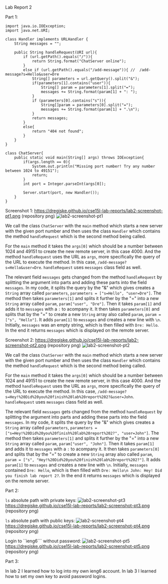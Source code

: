 Lab Report 2

Part 1:
```
import java.io.IOException;
import java.net.URI;

class Handler implements URLHandler {
    String messages = "";

    public String handleRequest(URI url){
        if (url.getPath().equals("/")){
            return String.format("ChatServer online");
        }
        else if (url.getPath().equals("/add-message")){ //  /add-message?s=Hello&user=Dre
            String[] parameters = url.getQuery().split("&");
            if(parameters[1].contains("user")){
                String[] param = parameters[1].split("=");
                messages += String.format(param[1] + ": ");
            }
            if (parameters[0].contains("s")){
                String[]param = parameters[0].split("=");
                messages += String.format(param[1] + ".\n");
            }
            return messages;
        }
        else{
            return "404 not found";   
        }
    }
}

class ChatServer{
    public static void main(String[] args) throws IOException{
        if(args.length == 0){
            System.out.println("Missing port number! Try any number between 1024 to 49151");
            return;
        }
        int port = Integer.parseInt(args[0]);

        Server.start(port, new Handler());
    }
}
```

Screenshot 1: https://dregiske.github.io/cse15l-lab-reports/lab2-screenshot-pt1.png (repository png)
![lab2-screenshot-pt1](https://github.com/dregiske/cse15l-lab-reports/assets/146780188/990540bd-8f94-4a5e-a505-81da510cb002)

We call the class ```ChatServer``` with the ```main``` method which starts a new server with the given port number and then uses the class ```Handler``` which contains the method ```handleRequest``` which is the second method being called.

For the ```main``` method it takes the ```args[0]``` which should be a number between 1024 and 49151 to create the new remote server, in this case 4000. And the method ```handleRequest``` uses the URL as ```args```, more specifically the query of the URL to execute the method. In this case, ```/add-message?s=Hello&user=Dre```. ```handleRequest``` uses ```messages``` class field as well.

The relevant field ```messages``` gets changed from the method ```handleRequest``` by splitting the argument into parts and adding these parts into the field ```messages```. In my code, it splits the query by the "&" which gives creates a ```String``` array called ```parameters```, ```parameters = ["s=Hello", "user=Dre"]```. The method then takes ```parameters[1]``` and splits it further by the "=" into a new ```String``` array called ```param```, ```param["user", "Dre"]```. Then it takes ```param[1]``` and adds it to ```messages``` with a ```:``` to acompany it. It then takes ```parameters[0]``` and splits that by the "=" to create a new ```String``` array also called ```param```, ```param = ["s", "Hello"]```. It adds ```param[1]``` to ```messages``` and creates a new line with ```\n```. Initially, ```messages``` was an empty string, which is then filled with ```Dre: Hello```. In the end it returns ```messages``` which is displayed on the remote server.

Screenshot 2: https://dregiske.github.io/cse15l-lab-reports/lab2-screenshot-pt2.png (repository png)
![lab2-screenshot-pt2](https://github.com/dregiske/cse15l-lab-reports/assets/146780188/7752a438-b63c-461b-8bd9-a450e32b6fc3)

We call the class ```ChatServer``` with the ```main``` method which starts a new server with the given port number and then uses the class ```Handler``` which contains the method ```handleRequest``` which is the second method being called.

For the ```main``` method it takes the ```args[0]``` which should be a number between 1024 and 49151 to create the new remote server, in this case 4000. And the method ```handleRequest``` uses the URL as ```args```, more specifically the query of the URL to execute the method. In this case, ```/add-message?s=Hey!%20Did%20you%20finish%20lab%20report%202?&user=John```. ```handleRequest``` uses ```messages``` class field as well.

The relevant field ```messages``` gets changed from the method ```handleRequest``` by splitting the argument into parts and adding these parts into the field ```messages```. In my code, it splits the query by the "&" which gives creates a ```String``` array called ```parameters```, ```parameters = ["s=Hey!%20Did%20you%20finish%20lab%20report%202?", "user=John"]```. The method then takes ```parameters[1]``` and splits it further by the "=" into a new ```String``` array called ```param```, ```param["user", "John"]```. Then it takes ```param[1]``` and adds it to ```messages``` with a ```:``` to acompany it. It then takes ```parameters[0]``` and splits that by the "=" to create a new ```String``` array also called ```param```, ```param = ["s", "Hey!%20Did%20you%20finish%20lab%20report%202?"]```. It adds ```param[1]``` to ```messages``` and creates a new line with ```\n```. Initially, ```messages``` contained ```Dre: Hello```, which is then filled with ```Dre: Hello\n John: Hey! Did you finish lab report 2?```. In the end it returns ```messages``` which is displayed on the remote server.

Part 2:

```ls``` absolute path with private keys:
![lab2-screenshot-pt3](https://github.com/dregiske/cse15l-lab-reports/assets/146780188/bdb7df07-e26f-45e4-b04a-d0b63202382d)
https://dregiske.github.io/cse15l-lab-reports/lab2-screenshot-pt3.png (repository png)

```ls``` absolute path with public keys:
![lab2-screenshot-pt4](https://github.com/dregiske/cse15l-lab-reports/assets/146780188/f96d5142-4efc-49d9-9f63-e553889c8617)
https://dregiske.github.io/cse15l-lab-reports/lab2-screenshot-pt4.png (repository png)

Login to ``ieng6``` without password:
![lab2-screenshot-pt5](https://github.com/dregiske/cse15l-lab-reports/assets/146780188/c4ef045a-9d4c-4b6f-a297-41c3ff6344cf)
https://dregiske.github.io/cse15l-lab-reports/lab2-screenshot-pt5.png (repository png)

Part 3:

In lab 2 I learned how to log into my own ieng6 account. In lab 3 I learned how to set my own key to avoid password logins. 
